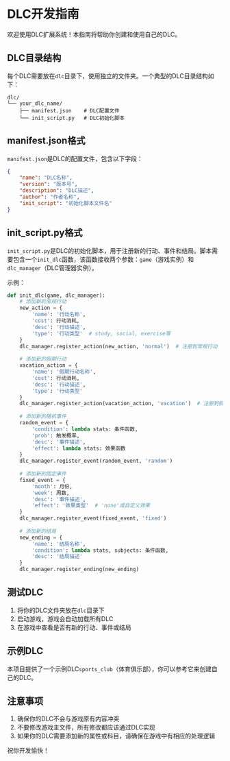 # DLC开发指南

欢迎使用DLC扩展系统！本指南将帮助你创建和使用自己的DLC。

## DLC目录结构

每个DLC需要放在`dlc`目录下，使用独立的文件夹。一个典型的DLC目录结构如下：

```
dlc/
└── your_dlc_name/
    ├── manifest.json    # DLC配置文件
    └── init_script.py   # DLC初始化脚本
```

## manifest.json格式

`manifest.json`是DLC的配置文件，包含以下字段：

```json
{
    "name": "DLC名称",
    "version": "版本号",
    "description": "DLC描述",
    "author": "作者名称",
    "init_script": "初始化脚本文件名"
}
```

## init_script.py格式

`init_script.py`是DLC的初始化脚本，用于注册新的行动、事件和结局。脚本需要包含一个`init_dlc`函数，该函数接收两个参数：`game`（游戏实例）和`dlc_manager`（DLC管理器实例）。

示例：

```python
def init_dlc(game, dlc_manager):
    # 添加新的常规行动
    new_action = {
        'name': '行动名称',
        'cost': 行动消耗,
        'desc': '行动描述',
        'type': '行动类型'  # study, social, exercise等
    }
    dlc_manager.register_action(new_action, 'normal')  # 注册到常规行动
    
    # 添加新的假期行动
    vacation_action = {
        'name': '假期行动名称',
        'cost': 行动消耗,
        'desc': '行动描述',
        'type': '行动类型'
    }
    dlc_manager.register_action(vacation_action, 'vacation')  # 注册到假期行动
    
    # 添加新的随机事件
    random_event = {
        'condition': lambda stats: 条件函数,
        'prob': 触发概率,
        'desc': '事件描述',
        'effect': lambda stats: 效果函数
    }
    dlc_manager.register_event(random_event, 'random')
    
    # 添加新的固定事件
    fixed_event = {
        'month': 月份,
        'week': 周数,
        'desc': '事件描述',
        'effect': '效果类型'  # 'none'或自定义效果
    }
    dlc_manager.register_event(fixed_event, 'fixed')
    
    # 添加新的结局
    new_ending = {
        'name': '结局名称',
        'condition': lambda stats, subjects: 条件函数,
        'desc': '结局描述'
    }
    dlc_manager.register_ending(new_ending)
```

## 测试DLC

1. 将你的DLC文件夹放在`dlc`目录下
2. 启动游戏，游戏会自动加载所有DLC
3. 在游戏中查看是否有新的行动、事件或结局

## 示例DLC

本项目提供了一个示例DLC`sports_club`（体育俱乐部），你可以参考它来创建自己的DLC。

## 注意事项

1. 确保你的DLC不会与游戏原有内容冲突
2. 不要修改游戏主文件，所有修改都应该通过DLC实现
3. 如果你的DLC需要添加新的属性或科目，请确保在游戏中有相应的处理逻辑

祝你开发愉快！
